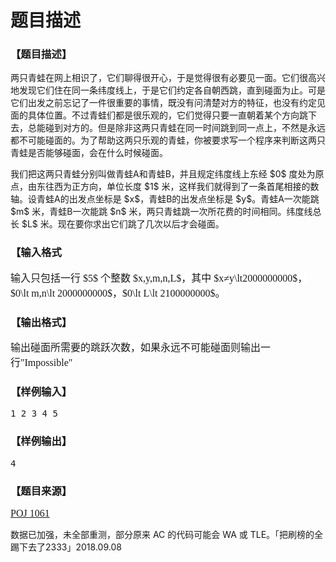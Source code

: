# 题目描述


<h3>
【题目描述】
</h3>
<p>
两只青蛙在网上相识了，它们聊得很开心，于是觉得很有必要见一面。它们很高兴地发现它们住在同一条纬度线上，于是它们约定各自朝西跳，直到碰面为止。可是它们出发之前忘记了一件很重要的事情，既没有问清楚对方的特征，也没有约定见面的具体位置。不过青蛙们都是很乐观的，它们觉得只要一直朝着某个方向跳下去，总能碰到对方的。但是除非这两只青蛙在同一时间跳到同一点上，不然是永远都不可能碰面的。为了帮助这两只乐观的青蛙，你被要求写一个程序来判断这两只青蛙是否能够碰面，会在什么时候碰面。
</p>
<p>
我们把这两只青蛙分别叫做青蛙A和青蛙B，并且规定纬度线上东经 $0$ 度处为原点，由东往西为正方向，单位长度 $1$ 米，这样我们就得到了一条首尾相接的数轴。设青蛙A的出发点坐标是 $x$，青蛙B的出发点坐标是 $y$。青蛙A一次能跳 $m$ 米，青蛙B一次能跳 $n$ 米，两只青蛙跳一次所花费的时间相同。纬度线总长 $L$ 米。现在要你求出它们跳了几次以后才会碰面。
</p>
<h3>
【输入格式
</h3>
<p>
<span style="font-family:serif;font-size:16px;font-weight:normal;background-color:white;">输入只包括一行 $5$ 个整数 $x,y,m,n,L$，其中 $x≠y\lt2000000000$，$0\lt m,n\lt 2000000000$，$0\lt L\lt 2100000000$。</span> 
</p>
<h3>
【输出格式】
</h3>
<p>
<span style="font-family:serif;font-size:16px;font-weight:normal;background-color:white;">输出碰面所需要的跳跃次数，如果永远不可能碰面则输出一行&#34;Impossible&#34;</span> 
</p>
<h3>
【样例输入】
</h3>
<pre class="sio">1 2 3 4 5</pre>
<h3>
【样例输出】
</h3>
<pre class="sio">4</pre>
<h3>
【题目来源】
</h3>
<p>
<a style="font-family:serif;font-size:16px;font-weight:normal;background-color:white;" href="http://poj.org/problem?id=1061">POJ 1061</a> 
</p>
<p>
数据已加强，未全部重测，部分原来 AC 的代码可能会 WA 或 TLE。「把刷榜的全踢下去了2333」2018.09.08
</p>

